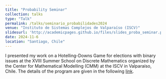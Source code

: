 ```yaml
---
title: "Probability Seminar"
collection: talks
type: "Talk"
permalink: /talks/seminario_probabilidades2024
venue: "Instituto de Sistemas Complejos de Valparaíso (ISCV)"
slidesurl: 'http://academicpages.github.io/files/slides_proba_seminar.pdf'
date: 2024-11-6
location: "Santiago, Chile"
---
```


I presented my work on a Hotelling-Downs Game for elections with binary issues at the XVIII Summer School on Discrete Mathematics organized by the Center for Mathematical Modelling (CMM) at the ISCV in Valparaíso, Chile. The details of the program are given in the following [link](https://eventos.cmm.uchile.cl/discretas2023/programa/).